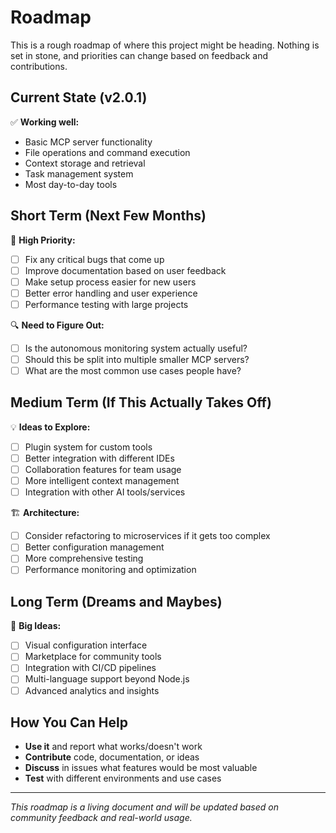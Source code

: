 # Roadmap

This is a rough roadmap of where this project might be heading. Nothing is set in stone, and priorities can change based on feedback and contributions.

## Current State (v2.0.1)

✅ **Working well:**

- Basic MCP server functionality
- File operations and command execution
- Context storage and retrieval
- Task management system
- Most day-to-day tools

## Short Term (Next Few Months)

🎯 **High Priority:**

- [ ] Fix any critical bugs that come up
- [ ] Improve documentation based on user feedback
- [ ] Make setup process easier for new users
- [ ] Better error handling and user experience
- [ ] Performance testing with large projects

🔍 **Need to Figure Out:**

- [ ] Is the autonomous monitoring system actually useful?
- [ ] Should this be split into multiple smaller MCP servers?
- [ ] What are the most common use cases people have?

## Medium Term (If This Actually Takes Off)

💡 **Ideas to Explore:**

- [ ] Plugin system for custom tools
- [ ] Better integration with different IDEs
- [ ] Collaboration features for team usage
- [ ] More intelligent context management
- [ ] Integration with other AI tools/services

🏗️ **Architecture:**

- [ ] Consider refactoring to microservices if it gets too complex
- [ ] Better configuration management
- [ ] More comprehensive testing
- [ ] Performance monitoring and optimization

## Long Term (Dreams and Maybes)

🚀 **Big Ideas:**

- [ ] Visual configuration interface
- [ ] Marketplace for community tools
- [ ] Integration with CI/CD pipelines
- [ ] Multi-language support beyond Node.js
- [ ] Advanced analytics and insights

## How You Can Help

- **Use it** and report what works/doesn't work
- **Contribute** code, documentation, or ideas
- **Discuss** in issues what features would be most valuable
- **Test** with different environments and use cases

---

_This roadmap is a living document and will be updated based on community feedback and real-world usage._
